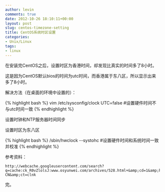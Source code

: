 ```yaml
---
author: levin
comments: true
date: 2012-10-26 18:10:11+00:00
layout: post
slug: centos-timezone-setting
title: CentOS系统时区设置
categories:
- Unix/Linux
tags:
- linux
---
```


在安装完CentOS之后，设置时区为香港时间，却发现比真实的时间多了8小时。

这是因为CentOS默认bios的时间为utc时间，而香港属于东八区，所以显示出来多了8小时。

解决方法（在桌面的环境中设置的）：<!-- more -->

{% highlight bash %}
    vim /etc/sysconfig/clock
    UTC=false #设置硬件时间不与utc时间一致
{% endhighlight %}

设置时钟和NTP服务器时间同步

设置时区为东八区

{% highlight bash %}
    /sbin/hwclock --systohc #设置硬件时间和系统时间一致并校准
{% endhighlight %}

参考资料：

    http://webcache.googleusercontent.com/search?q=cache:ck_R0vZlolsJ:www.osyunwei.com/archives/528.html+&amp;cd=1&amp;hl=zh-CN&amp;ct=clnk

完。
